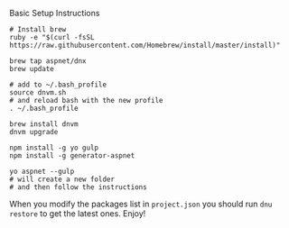  Basic Setup Instructions
 
    # Install brew
    ruby -e "$(curl -fsSL https://raw.githubusercontent.com/Homebrew/install/master/install)"

    brew tap aspnet/dnx
    brew update

    # add to ~/.bash_profile   
    source dnvm.sh
    # and reload bash with the new profile
    . ~/.bash_profile
    
    brew install dnvm
    dnvm upgrade
    
    npm install -g yo gulp
    npm install -g generator-aspnet

    yo aspnet --gulp
    # will create a new folder
    # and then follow the instructions
    
When you modify the packages list in `project.json` you should run `dnu restore` to get the latest ones. Enjoy!
